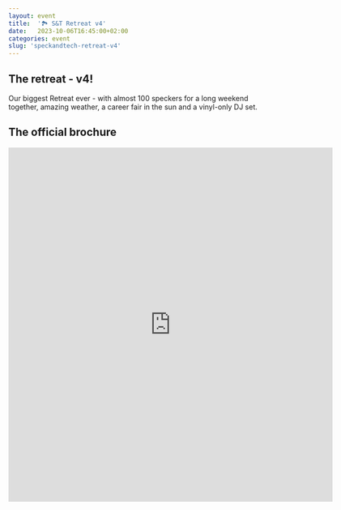 ```yaml
---
layout: event
title:  '🏞 S&T Retreat v4'
date:   2023-10-06T16:45:00+02:00
categories: event
slug: 'speckandtech-retreat-v4'
---
```


## The retreat - v4!
Our biggest Retreat ever - with almost 100 speckers for a long weekend together, amazing weather, a career fair in the sun and a vinyl-only DJ set.


## The official brochure
<iframe src="https://drive.google.com/file/d/1IwUdZ_fwitxGbcSJ6mz3i8SaQwskJAg1/preview?usp=embed_googleplus" style="border: 0; width: 640; height: 700px;" allowfullscreen></iframe>